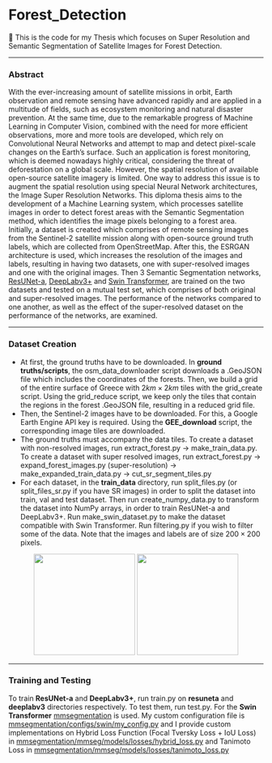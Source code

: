 # Forest_Detection
🌲 This is the code for my Thesis which focuses on Super Resolution and Semantic Segmentation of Satellite Images for Forest Detection.

---
### Abstract
With the ever-increasing amount of satellite missions in orbit, Earth observation and
remote sensing have advanced rapidly and are applied in a multitude of fields, such
as ecosystem monitoring and natural disaster prevention. At the same time, due to
the remarkable progress of Machine Learning in Computer Vision, combined with the
need for more efficient observations, more and more tools are developed, which rely on
Convolutional Neural Networks and attempt to map and detect pixel-scale changes on
the Earth’s surface. Such an application is forest monitoring, which is deemed nowadays
highly critical, considering the threat of deforestation on a global scale. However, the
spatial resolution of available open-source satellite imagery is limited. One way
to address this issue is to augment the spatial resolution using special Neural Network
architectures, the Image Super Resolution Networks.
This diploma thesis aims to the development of a Machine Learning system, which
processes satellite images in order to detect forest areas with the Semantic Segmentation
method, which identifies the image pixels belonging to a forest area. Initially, a dataset is
created which comprises of remote sensing images from the Sentinel-2 satellite mission along with open-source ground truth labels, which are collected from OpenStreetMap. After this, the ESRGAN architecture is used, which increases the resolution of the images and labels, resulting in having two datasets, one with super-resolved images and one with the original images. Then 3 Semantic Segmentation networks, [ResUNet-a](https://arxiv.org/abs/1904.00592), [DeepLabv3+](https://arxiv.org/abs/1802.02611) and [Swin Transformer](https://arxiv.org/abs/2103.14030), are trained on the two datasets and tested on a mutual test set, which comprises of both original and super-resolved images. The performance of the networks compared to one another, as well as the effect of the super-resolved dataset on the performance of the networks, are examined.

---
### Dataset Creation
- At first, the ground truths have to be downloaded. In <b>ground truths/scripts</b>, the osm_data_downloader script downloads a .GeoJSON file which includes the coordinates of the forests. Then, we build a grid of the entire surface of Greece with $2km\times2km$ tiles with the grid_create script. Using the grid_reduce script, we keep only the tiles that contain the regions in the forest .GeoJSON file, resulting in a reduced grid file.
- Then, the Sentinel-2 images have to be downloaded. For this, a Google Earth Engine API key is required. Using the <b>GEE_download</b> script, the corresponding image tiles are downloaded.
- The ground truths must accompany the data tiles. To create a dataset with non-resolved images, run extract_forest.py -> make_train_data.py.<br> To create a dataset with super resolved images, run extract_forest.py -> expand_forest_images.py (super-resolution) -> make_expanded_train_data.py -> cut_sr_segment_tiles.py
- For each dataset, in the <b>train_data</b> directory, run split_files.py (or split_files_sr.py if you have SR images) in order to split the dataset into train, val and test dataset. Then run create_numpy_data.py to transform the dataset into NumPy arrays, in order to train ResUNet-a and DeepLabv3+. Run make_swin_dataset.py to make the dataset compatible with Swin Transformer. Run filtering.py if you wish to filter some of the data. Note that the images and labels are of size $200\times 200$ pixels.

<p align="middle">

  <img src="https://user-images.githubusercontent.com/64773191/194282048-1be65aed-7cbd-4fe7-85fe-825b798487c8.png" width="200" height="200"/>
  <img src="https://user-images.githubusercontent.com/64773191/194282073-97766e10-c63e-4ca4-8101-806466949ba5.png" width="200" height="200"/>

</p>

---
### Training and Testing
To train <b>ResUNet-a</b> and <b>DeepLabv3+</b>, run train.py on <b>resuneta</b> and <b>deeplabv3</b> directories respectively. To test them, run test.py. For the <b>Swin Transformer</b> [mmsegmentation](https://github.com/open-mmlab/mmsegmentation) is used. My custom configuration file is [mmsegmentation/configs/swin/my_config.py](https://github.com/LefterisLymp/Forest_Detection/blob/main/mmsegmentation/configs/swin/my_config.py) and I provide custom implementations on Hybrid Loss Function (Focal Tversky Loss + IoU Loss) in [mmsegmentation/mmseg/models/losses/hybrid_loss.py](https://github.com/LefterisLymp/Forest_Detection/blob/main/mmsegmentation/mmseg/models/losses/hybrid_loss.py) and Tanimoto Loss in [mmsegmentation/mmseg/models/losses/tanimoto_loss.py](https://github.com/LefterisLymp/Forest_Detection/blob/main/mmsegmentation/mmseg/models/losses/tanimoto_loss.py)
